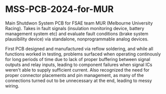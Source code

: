 # MSS-PCB-2024-for-MUR
Main Shutdwon System PCB for FSAE team MUR (Melbourne University Racing). Takes in fault signals (insulation monitoring device, battery management system etc) 
and evaluate fault conditions (brake system plausibility device) via standalone, nonprogrammable analog devices.

First PCB designed and manufactured via reflow soldering, and while all functions worked in testing, problems surfaced when operating continously for long periods of time due to 
lack of proper buffering between signal outputs and relay inputs, leading to component failures when signal ICs weren't able to supply sufficient current. Also recognized the need 
for proper connector placements and pin management, as many of the connections turned out to be unnecessary at the end, leading to messy wiring. 
